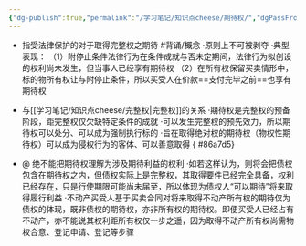 ```yaml
---
{"dg-publish":true,"permalink":"/学习笔记/知识点cheese/期待权/","dgPassFrontmatter":true,"created":"2024-07-05T16:07:46.273+08:00","updated":"2024-09-11T12:13:54.977+08:00"}
---
```


- 指受法律保护的对于取得完整权之期待 #背诵/概念 
·原则上不可被剥夺
·典型表现：
（1）附停止条件法律行为在条件成就与否未定期间，法律行为拟创设的权利尚未发生，但当事人已经享有期待权
（2）在所有权保留买卖情形中，标的物所有权让与附停止条件，所以买受人在价款==支付完毕之前==也享有期待权

- 与[[学习笔记/知识点cheese/完整权\|完整权]]的关系
·期待权是完整权的预备阶段，距完整权仅欠缺特定条件的成就
·可以发生完整权的预先效力，所以期待权可以处分、可以成为强制执行标的
·旨在取得绝对权的期待权（物权性期待权）可以成为侵权行为的客体、可以善意取得
{ #86a7d5}


- @ 绝不能把期待权理解为涉及期待利益的权利
·如若这样认为，则将会把债权包含在期待权之内，但债权实际上是完整权，其取得要件已经完全具备，权利已经存在，只是行使期限可能尚未届至，所以体现为债权人“可以期待”将来取得履行利益
·不动产买受人基于买卖合同对将来取得不动产所有权的期待仅为债权的体现，既非债权的期待权，亦非所有权的期待权。即便买受人已经占有不动产，亦不能说其权利距所有权仅⼀步之遥，因为取得不动产所有权尚需物权合意、登记申请、登记等步骤

